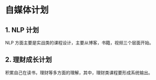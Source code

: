 # 自媒体计划

## 1. NLP 计划

NLP 方面主要是实战类的课程设计，主要从博客，书籍，视频三个层面开始。



 



## 2. 理财成长计划

积累自己在读书，理财等多方面的理解，其中，理财类课程要形成系统输出。
